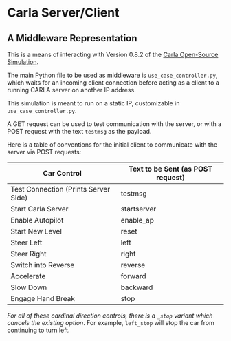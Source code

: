 # Carla Server/Client
## A Middleware Representation
This is a means of interacting with Version 0.8.2 of the [Carla Open-Source Simulation](https://github.com/carla-simulator/carla).

The main Python file to be used as middleware is `use_case_controller.py`, which waits for an incoming client connection before acting as a client to a running CARLA server on another IP address.

This simulation is meant to run on a static IP, customizable in `use_case_controller.py`.

A GET request can be used to test communication with the server, or with a POST request with the text `testmsg` as the payload.

Here is a table of conventions for the initial client to communicate with the server via POST requests:

| Car Control                          | Text to be Sent (as POST request) |
|--------------------------------------|-----------------------------------|
| Test Connection (Prints Server Side) | testmsg                           |
| Start Carla Server                   | startserver                       |
| Enable Autopilot                     | enable_ap                         |
| Start New Level                      | reset                             |
| Steer Left                           | left                              |
| Steer Right                          | right                             |
| Switch into Reverse                  | reverse                           |
| Accelerate                           | forward                           |
| Slow Down                            | backward                          |
| Engage Hand Break                    | stop                              |

*For all of these cardinal direction controls, there is a `_stop` variant which cancels the existing option*. For example, `left_stop` will stop the car from continuing to turn left.
